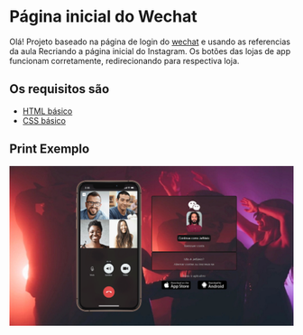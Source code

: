 # Página inicial do Wechat

Olá! Projeto baseado na página de login do [wechat](https://www.wechat.com/pt/) e usando as referencias da aula Recriando a página inicial do Instagram. Os botões das lojas de app funcionam corretamente, redirecionando para respectiva loja.

## Os requisitos são

* [HTML básico](https://www.w3schools.com/html/)
* [CSS básico](https://developer.mozilla.org/pt-BR/docs/Web/CSS)

## Print Exemplo

![img/print.png](img/print.png)

